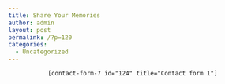 ```yaml
---
title: Share Your Memories
author: admin
layout: post
permalink: /?p=120
categories:
  - Uncategorized
---
```

<p style="text-align: center;">
  <code>[contact-form-7 id="124" title="Contact form 1"]</code>
</p>